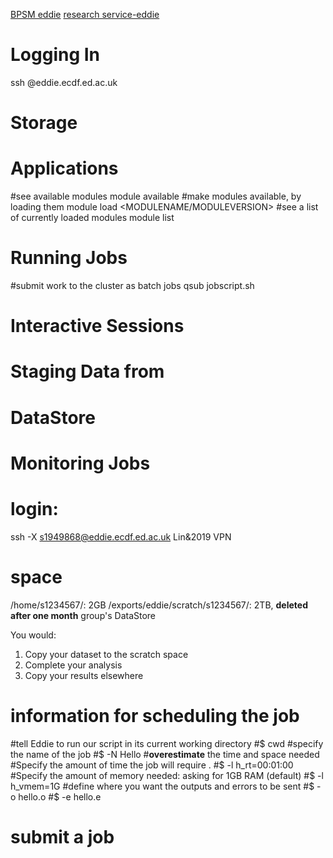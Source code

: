 [BPSM eddie](http://129.215.170.35/07_Using_Eddie.html)
[research service-eddie](https://www.wiki.ed.ac.uk/display/ResearchServices/Anaconda)

# Logging In
ssh <YOUR UUN>@eddie.ecdf.ed.ac.uk
# Storage 

# Applications 
#see available modules
module available
#make modules available, by loading them
module load <MODULENAME/MODULEVERSION>
#see a list of currently loaded modules
module list
# Running Jobs 
#submit work to the cluster as batch jobs
qsub jobscript.sh
# Interactive Sessions 
# Staging Data from 
# DataStore 
# Monitoring Jobs 

# login:
ssh -X s1949868@eddie.ecdf.ed.ac.uk
Lin&2019
VPN
# space
/home/s1234567/: 2GB
/exports/eddie/scratch/s1234567/: 2TB, **deleted after one month**
group's DataStore

You would:
1.  Copy your dataset to the scratch space
2.  Complete your analysis
3.  Copy your results elsewhere
# information for scheduling the job
#tell Eddie to run our script in its current working directory
#$ cwd
#specify the name of the job
#$ -N Hello
#**overestimate** the time and space needed
#Specify the amount of time the job will require .
#$ -l h_rt=00:01:00
#Specify the amount of memory needed: asking for 1GB RAM (default)
#$ -l h_vmem=1G
#define where you want the outputs and errors to be sent
#$ -o hello.o
#$ -e hello.e

# submit a job

<!--stackedit_data:
eyJoaXN0b3J5IjpbMTcwMzA4MzU4OCwtMTIzMTg4MzQ1Niw3Mj
I2MjMxODAsMTUxODAzNTA2Niw0NDc1NjkzNzgsMTcwMDIwMzY2
OCw4NTU0OTAwNywtMTU1NzY1NTA0Myw1NTUzMTMyMTEsMzAzMT
I2ODc2LC0xMzc1MzcxMjM0LC01Mzc3MzkxNDUsLTEzMjc2ODgy
ODIsNzAyMDAxMjMwLDM2OTU2MDA1MF19
-->
